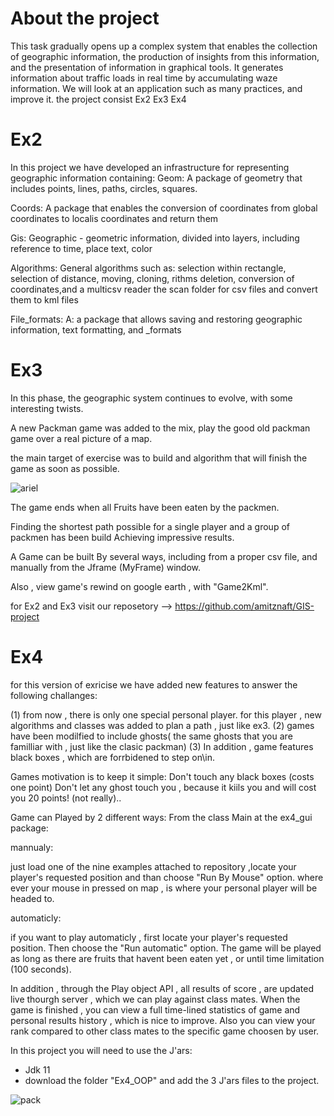 # About the project
This task gradually opens up a complex system that enables the collection of geographic information, the production of insights from this information, and the presentation of information in graphical tools. 
It generates information about traffic loads in real time by accumulating waze information. We will look at an application such as many practices, and improve it.
the project consist Ex2 Ex3 Ex4 

# Ex2 
In this project we have developed an infrastructure for representing geographic information containing:
Geom:
A package of geometry that includes points, lines, paths, circles, squares.

Coords: 
A package that enables the conversion of coordinates from global coordinates to localis coordinates and return them

Gis:
Geographic - geometric information, divided into layers, including reference to time, place text, color

Algorithms:
General algorithms such as: selection within rectangle, selection of distance, moving, cloning, rithms deletion, conversion of coordinates,and a multicsv reader the scan folder for csv files and convert them to kml files  

File_formats:
A: a package that allows saving and restoring geographic information, text formatting, and _formats

# Ex3

In this phase, the geographic system continues to evolve, with some interesting twists.

A new Packman game was added to the mix, play the good old packman game over a real picture of a map.

the main target of exercise was to build and algorithm that will finish the game as soon as possible.

![ariel](https://user-images.githubusercontent.com/44799500/50387675-2fd47c00-070b-11e9-8fdb-d3af3bd4fd41.png)

The game ends when all Fruits have been eaten by the packmen.

Finding the shortest path possible for a single player and a group of packmen has been build Achieving impressive results.

A Game can be built By several ways, including from a proper csv file, and manually from the Jframe (MyFrame) window.

Also , view game's rewind on google earth , with "Game2Kml". 

for Ex2 and Ex3 visit our reposetory --> https://github.com/amitznaft/GIS-project

# Ex4 
for this version of exricise we have added new features to answer the following challanges:

(1) from now , there is only one special personal player.
for this player , new algorithms and classes was added to plan a path , just like ex3.
(2) games have been modilfied to include ghosts( the same ghosts that you are familliar with , just like the clasic packman)
(3) In addition , game features black boxes , which are forrbidened to step on\in.

Games motivation is to keep it simple:
Don't touch any black boxes (costs one point)
Don't let any ghost touch you , because it kiils you and will cost you 20 points! (not really)..

Game can Played by 2 different ways:
From the class Main at the ex4_gui package:


mannualy:


just load one of the nine examples attached to repository ,locate your player's requested position and than choose "Run By Mouse" option.
where ever your mouse in pressed on map , is where your personal player will be headed to.


automaticly:


if you want to play automaticly , first locate your player's requested position.
Then choose the "Run automatic" option.
The game will be played as long as there are fruits that havent been eaten yet , or until time limitation (100 seconds).

In addition , through the Play object API , all results of score , are updated live thourgh 
server , which we can play against class mates.
When the game is finished , you can view a full time-lined statistics of game
and personal results history , which is nice to improve.
Also you can view your rank compared to other class mates to the specific game choosen by user.

In this project you will need to use the J'ars:
- Jdk 11
- download the folder "Ex4_OOP" and add the 3 J'ars files to the project.


![pack](https://user-images.githubusercontent.com/44799500/51089025-48b2d900-176f-11e9-89cb-4eab6bb5b1b5.PNG)
